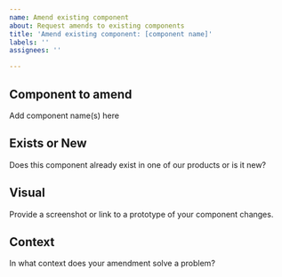 ```yaml
---
name: Amend existing component
about: Request amends to existing components
title: 'Amend existing component: [component name]'
labels: ''
assignees: ''

---
```


## Component to amend

Add component name(s) here

## Exists or New

Does this component already exist in one of our products or is it new?

## Visual

Provide a screenshot or link to a prototype of your component changes.

## Context

In what context does your amendment solve a problem?
